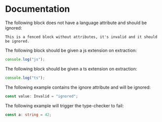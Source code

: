 # Documentation

The following block does not have a language attribute and should be ignored:

```
This is a fenced block without attributes, it's invalid and it should be ignored.
```

The following block should be given a js extension on extraction:

```js
console.log("js");
```

The following block should be given a ts extension on extraction:

```ts
console.log("ts");
```

The following example contains the ignore attribute and will be ignored:

```ts ignore
const value: Invalid = "ignored";
```

The following example will trigger the type-checker to fail:

```ts
const a: string = 42;
```
